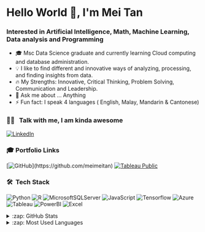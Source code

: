 <h1 align="left">Hello World 👋, I'm Mei Tan</h1>
<h3 align="left">Interested in Artificial Intelligence, Math, Machine Learning, Data analysis and Programming</h1>

- 🎓   Msc Data Science graduate and currently learning Cloud computing and database administration.
- 💡    I like to find different and innovative ways of analyzing, processing, and finding insights from data.
- 🔥    My Strengths: Innovative, Critical Thinking, Problem Solving, Communication and Leadership. 
- 💬   Ask me about ... Anything
- ⚡   Fun fact: I speak 4 languages ( English, Malay, Mandarin & Cantonese)

### 🤝🏻 &nbsp; Talk with me, I am kinda awesome
[![LinkedIn](https://img.shields.io/badge/linkedin-%230077B5.svg?style=for-the-badge&logo=linkedin&logoColor=white)](https://www.linkedin.com/in/mei-tan-12061169/)

### 🎓 Portfolio Links
[![GitHub](https://img.shields.io/badge/github-%23121011.svg?style=for-the-badge&logo=github&logoColor=white](https://meimeitan.github.io/meitan.github.io/))](https://github.com/meimeitan)
[![Tableau Public](https://img.shields.io/badge/Tableau_Public-%232C2D72.svg?style=for-the-badge&logo=Tableau&&logoColor=white)](https://public.tableau.com/app/profile/mei.tan.le.ping.#!/)

### 🛠 &nbsp;Tech Stack

![Python](https://img.shields.io/badge/python-3670A0?style=for-the-badge&logo=python&logoColor=ffdd54)
![R](https://img.shields.io/badge/r-%23276DC3.svg?style=for-the-badge&logo=r&logoColor=white)
![MicrosoftSQLServer](https://img.shields.io/badge/Microsoft%20SQL%20Server-CC2927?style=for-the-badge&logo=microsoft%20sql%20server&logoColor=white)
![JavaScript](https://img.shields.io/badge/javascript-%23323330.svg?style=for-the-badge&logo=javascript&logoColor=%23F7DF1E)
![Tensorflow](https://img.shields.io/badge/Tensorflow-%23000.svg?style=for-the-badge&logo=Tensorflow&logoColor=white)
![Azure](https://img.shields.io/badge/azure-%230072C6.svg?style=for-the-badge&logo=azure-devops&logoColor=white)
![Tableau](https://img.shields.io/badge/Tableau-E97627?style=for-the-badge&logo=Tableau&logoColor=white) 
![PowerBI](https://img.shields.io/badge/PowerBI-%23430098.svg?style=for-the-badge&logo=PowerBI&logoColor=white)
![Excel](https://img.shields.io/badge/excel-%23DC322F.svg?style=for-the-badge&logo=excel&logoColor=white)


<details>
  <summary>:zap: GitHub Stats</summary>

  <img align="left" alt="MeiTan's GitHub Stats" src="https://github-readme-stats.vercel.app/api?username=meimeitan&show_icons=true&hide_border=true" />

</details>

<details>
  <summary>:zap: Most Used Languages</summary>

<img align="left" alt="Mei Tan's GitHub Top Languages" src="https://github-readme-stats.vercel.app/api/top-langs/?username=meimeitan" />

</details>
